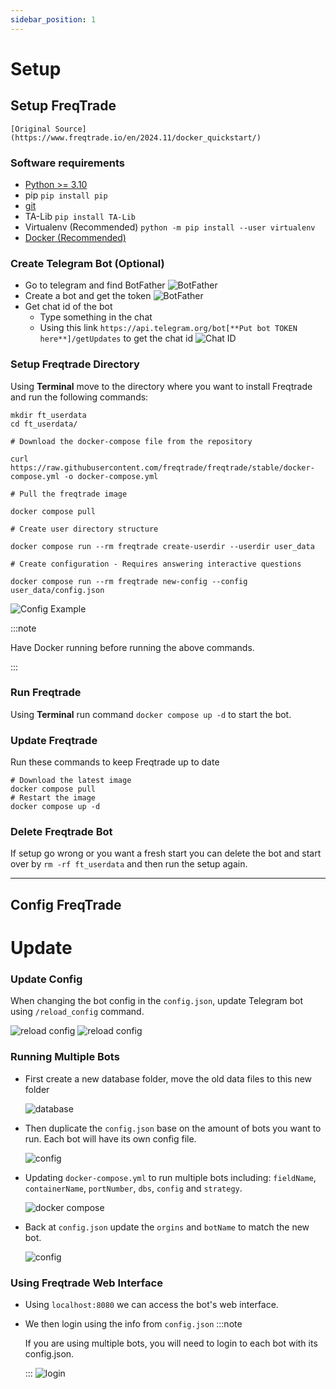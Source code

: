 ```yaml
---
sidebar_position: 1
---
```


# Setup

## Setup FreqTrade

    [Original Source](https://www.freqtrade.io/en/2024.11/docker_quickstart/)

### Software requirements

- [Python >= 3.10](https://www.python.org/downloads/)
- pip `pip install pip`
- [git](https://git-scm.com/downloads)
- TA-Lib `pip install TA-Lib`
- Virtualenv (Recommended) `python -m pip install --user virtualenv`
- [Docker (Recommended)](<(https://docs.docker.com/desktop/setup/install/windows-install/)>)

### Create Telegram Bot (Optional)

- Go to telegram and find BotFather
  ![BotFather](img/image2.png)
- Create a bot and get the token
  ![BotFather](img/image3.png)
- Get chat id of the bot
  - Type something in the chat
  - Using this link `https://api.telegram.org/bot[**Put bot TOKEN here**]/getUpdates` to get the chat id
    ![Chat ID](img/image4.png)

### Setup Freqtrade Directory

Using **Terminal** move to the directory where you want to install Freqtrade and run the following commands:

```
mkdir ft_userdata
cd ft_userdata/

# Download the docker-compose file from the repository

curl https://raw.githubusercontent.com/freqtrade/freqtrade/stable/docker-compose.yml -o docker-compose.yml

# Pull the freqtrade image

docker compose pull

# Create user directory structure

docker compose run --rm freqtrade create-userdir --userdir user_data

# Create configuration - Requires answering interactive questions

docker compose run --rm freqtrade new-config --config user_data/config.json
```

![Config Example](img/image1.png)

:::note

Have Docker running before running the above commands.

:::

### Run Freqtrade

Using **Terminal** run command `docker compose up -d` to start the bot.

### Update Freqtrade

Run these commands to keep Freqtrade up to date

```
# Download the latest image
docker compose pull
# Restart the image
docker compose up -d
```

### Delete Freqtrade Bot

If setup go wrong or you want a fresh start you can delete the bot and start over by `rm -rf ft_userdata` and then run the setup again.

---

## Config FreqTrade

# Update

### Update Config

When changing the bot config in the `config.json`, update Telegram bot using `/reload_config` command.

![reload config](img/image8.png)
![reload config](img/image7.png)

### Running Multiple Bots

- First create a new database folder, move the old data files to this new folder

  ![database](img/image10.png)

- Then duplicate the `config.json` base on the amount of bots you want to run. Each bot will have its own config file.

  ![config](img/image11.png)

- Updating `docker-compose.yml` to run multiple bots including: `fieldName`, `containerName`, `portNumber`, `dbs`, `config` and `strategy`.

  ![docker compose](img/image12.png)

- Back at `config.json` update the `orgins` and `botName` to match the new bot.

  ![config](img/image13.png)

### Using Freqtrade Web Interface

- Using `localhost:8080` we can access the bot's web interface.
- We then login using the info from `config.json`
  :::note

  If you are using multiple bots, you will need to login to each bot with its config.json.

  :::
  ![login](img/image9.png)
